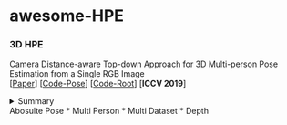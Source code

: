 # awesome-HPE

### 3D HPE

Camera Distance-aware Top-down Approach for 3D Multi-person Pose Estimation from a Single RGB Image   
[[Paper](https://arxiv.org/pdf/1907.11346v2.pdf)]
[[Code-Pose](https://github.com/mks0601/3DMPPE_POSENET_RELEASE)] 
[[Code-Root](https://github.com/mks0601/3DMPPE_ROOTNET_RELEASE)] 
[**ICCV 2019**]  
<details>
<summary>Summary</summary>
  
> * A general framework with 3 networks. 1). Human detection 2). RootNet - Human root localization in global 3D world. 3). PoseNet - 3D single-person pose w.r.t Root. where, Root is a fixed ref. point of human body say, pelvis.  
> * The RootNet learns 2D co-ordinates of the root and depth separately. Depth is estimated using metric euivlent to pinhole camera model by assuming a constant area for a human in real world and area in image world, i.e bounding box after converting to 1:1 aspect ratio. To handle this constant area assumption (i.e if the human is child or in sitting postion etc), the RootNet from image features, learns a parameter to rectify the area in image world instead to nullify the error in area in real world. Thus predicting a good depth estimate of the human root
> * Using the localized root from RootNet and 3D pose relative to root from PoseNet, all the detected 3D poses are shifted to respective positions in the global 3D world. As it is modular one can replace the models with SOTA to improve performance. 
</details>  
Abosulte Pose * Multi Person * Multi Dataset * Depth   

##

[arxiv]: https://img.shields.io/badge/arXiv-lightgrey 
[github]: https://img.shields.io/badge/GitHub-code-lightgrey

